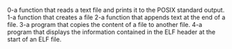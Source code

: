 0-a function that reads a text file and prints it to the POSIX standard output.
1-a function that creates a file
2-a function that appends text at the end of a file.
3-a program that copies the content of a file to another file.
4-a program that displays the information contained in the ELF header at the start of an ELF file.
